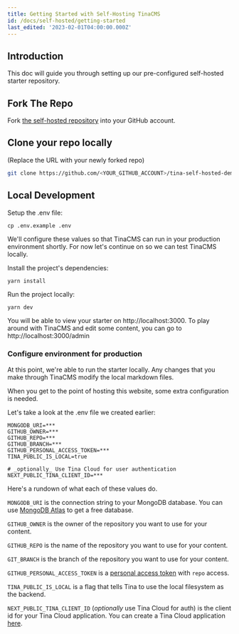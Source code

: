 ```yaml
---
title: Getting Started with Self-Hosting TinaCMS
id: /docs/self-hosted/getting-started
last_edited: '2023-02-01T04:00:00.000Z'
---
```


## Introduction

This doc will guide you through setting up our pre-configured self-hosted starter repository.

## Fork The Repo

Fork [the self-hosted repository](https://github.com/tinacms/tina-self-hosted-demo) into your GitHub account.

## Clone your repo locally

(Replace the URL with your newly forked repo)

```bash
git clone https://github.com/<YOUR_GITHUB_ACCOUNT>/tina-self-hosted-demo self-hosted-demo
```

## Local Development

Setup the .env file:

```
cp .env.example .env
```

We'll configure these values so that TinaCMS can run in your production environment shortly. For now let's continue on so we can test TinaCMS locally.

Install the project's dependencies:

```
yarn install
```

Run the project locally:

```
yarn dev
```

You will be able to view your starter on http://localhost:3000. To play around with TinaCMS and edit some content, you can go to http://localhost:3000/admin

### Configure environment for production

At this point, we're able to run the starter locally. Any changes that you make through TinaCMS modify the local markdown files.

When you get to the point of hosting this website, some extra configuration is needed.

Let's take a look at the .env file we created earlier:

```env
MONGODB_URI=***
GITHUB_OWNER=***
GITHUB_REPO=***
GITHUB_BRANCH=***
GITHUB_PERSONAL_ACCESS_TOKEN=***
TINA_PUBLIC_IS_LOCAL=true

# _optionally_ Use Tina Cloud for user authentication
NEXT_PUBLIC_TINA_CLIENT_ID=***
```

Here's a rundown of what each of these values do.

`MONGODB_URI` is the connection string to your MongoDB database. You can use [MongoDB Atlas](https://www.mongodb.com/cloud/atlas) to get a free database.

`GITHUB_OWNER` is the owner of the repository you want to use for your content.

`GITHUB_REPO` is the name of the repository you want to use for your content.

`GIT_BRANCH` is the branch of the repository you want to use for your content.

`GITHUB_PERSONAL_ACCESS_TOKEN` is a [personal access token](https://docs.github.com/en/github/authenticating-to-github/creating-a-personal-access-token) with `repo` access.

`TINA_PUBLIC_IS_LOCAL` is a flag that tells Tina to use the local filesystem as the backend.

`NEXT_PUBLIC_TINA_CLIENT_ID` (_optionally_ use Tina Cloud for auth) is the client id for your Tina Cloud application. You can create a Tina Cloud application [here](https://app.tina.io/projects/choose).

